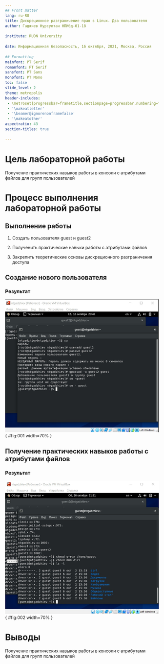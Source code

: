 ```yaml
---
## Front matter
lang: ru-RU
title: Дискреционное разграничение прав в Linux. Два пользователя
author: Гаджиев Нурсултан НПИбд-01-18

institute: RUDN University

date: Информационная безопасность, 16 октября, 2021, Москва, Россия

## Formatting
mainfont: PT Serif
romanfont: PT Serif
sansfont: PT Sans
monofont: PT Mono
toc: false
slide_level: 2
theme: metropolis
header-includes:
 - \metroset{progressbar=frametitle,sectionpage=progressbar,numbering=fraction}
 - '\makeatletter'
 - '\beamer@ignorenonframefalse'
 - '\makeatother'
aspectratio: 43
section-titles: true

---
```


# Цель лабораторной работы

Получение практических навыков работы в консоли с атрибутами файлов для групп пользователей

# Процесс выполнения лабораторной работы

## Выполнение работы

1. Создать пользователя guest и guest2

2. Полученить практические навыки работы с атрибутами файлов

3. Закрепить теоретические основы дискреционного разграничения доступа


## Создание нового пользователя

### Результат

![Пользователь guest2](https://github.com/NursultanGazdhiev/information-security/blob/master/lab03/%D0%BF%D1%80%D0%B5%D0%B7%D0%B5%D0%BD%D1%82%D0%B0%D1%86%D0%B8%D1%8F/image/2.jpg?raw=true){ #fig:001 width=70% }


## Получение практических навыков работы с атрибутами файлов

### Результат

![Работа с атрибутами файлов](https://github.com/NursultanGazdhiev/information-security/blob/master/lab03/%D0%BF%D1%80%D0%B5%D0%B7%D0%B5%D0%BD%D1%82%D0%B0%D1%86%D0%B8%D1%8F/image/14.jpg?raw=true){ #fig:002 width=70% }

# Выводы

Получение практических навыков работы в консоли с атрибутами файлов для групп пользователей
